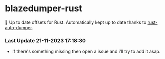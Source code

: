 # blazedumper-rust

🚀 Up to date offsets for Rust. Automatically kept up to date thanks to [rust-auto-dumper](https://github.com/Akandesh/rust-auto-dumper).


### Last Update 21-11-2023 17:18:30
- If there's something missing then open a issue and i'll try to add it asap.